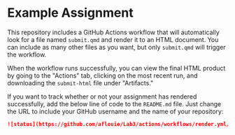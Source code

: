 # Example Assignment

This repository includes a GitHub Actions workflow that will automatically look for a file named `submit.qmd` and render it to an HTML document. You can include as many other files as you want, but only `submit.qmd` will trigger the workflow.

When the workflow runs successfully, you can view the final HTML product by going to the "Actions" tab, clicking on the most recent run, and downloading the `submit-html` file under "Artifacts."

If you want to track whether or not your assignment has rendered successfully, add the below line of code to the `README.md` file. Just change the URL to include your GitHub username and the name of your repository:

```md
![status](https://github.com/aflouie/Lab3/actions/workflows/render.yml/badge.svg)
```

